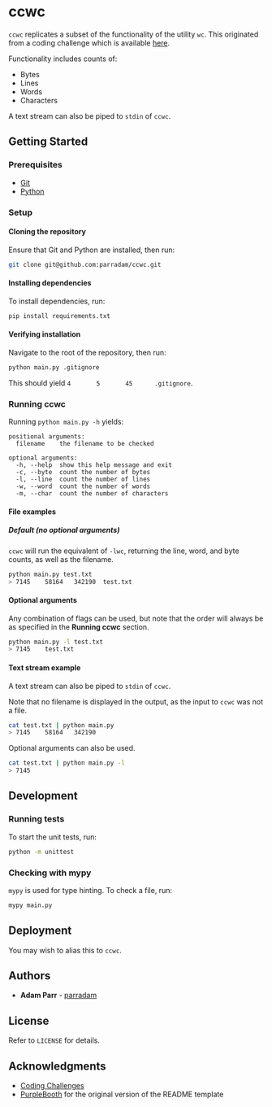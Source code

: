 # ccwc

`ccwc` replicates a subset of the functionality of the utility `wc`. This originated from a coding challenge which is available [here](https://codingchallenges.fyi/challenges/challenge-wc/).

Functionality includes counts of:

- Bytes
- Lines
- Words
- Characters

A text stream can also be piped to `stdin` of `ccwc`.

## Getting Started

### Prerequisites

- [Git](https://git-scm.com/)
- [Python](https://www.python.org/)

### Setup

#### Cloning the repository

Ensure that Git and Python are installed, then run:

```sh
git clone git@github.com:parradam/ccwc.git
```

#### Installing dependencies

To install dependencies, run:

```sh
pip install requirements.txt
```

#### Verifying installation

Navigate to the root of the repository, then run:

```sh
python main.py .gitignore
```

This should yield `4       5       45      .gitignore`.

### Running ccwc

Running `python main.py -h` yields:

```text
positional arguments:
  filename    the filename to be checked

optional arguments:
  -h, --help  show this help message and exit
  -c, --byte  count the number of bytes
  -l, --line  count the number of lines
  -w, --word  count the number of words
  -m, --char  count the number of characters
```

#### File examples

##### Default (no optional arguments)

`ccwc` will run the equivalent of `-lwc`, returning the line, word, and byte counts, as well as the filename.

```sh
python main.py test.txt
> 7145    58164   342190  test.txt
```

#### Optional arguments

Any combination of flags can be used, but note that the order will always be as specified in the **Running ccwc** section.

```sh
python main.py -l test.txt
> 7145    test.txt
```

#### Text stream example

A text stream can also be piped to `stdin` of `ccwc`.

Note that no filename is displayed in the output, as the input to `ccwc` was not a file.

```sh
cat test.txt | python main.py
> 7145    58164   342190
```

Optional arguments can also be used.

```sh
cat test.txt | python main.py -l
> 7145
```

## Development

### Running tests

To start the unit tests, run:

```sh
python -m unittest
```

### Checking with mypy

`mypy` is used for type hinting. To check a file, run:

```sh
mypy main.py
```

## Deployment

You may wish to alias this to `ccwc`.

## Authors

- **Adam Parr** - [parradam](https://github.com/parradam)

## License

Refer to `LICENSE` for details.

## Acknowledgments

- [Coding Challenges](https://codingchallenges.fyi/challenges/challenge-wc/)
- [PurpleBooth](https://github.com/PurpleBooth) for the original version of the README template
